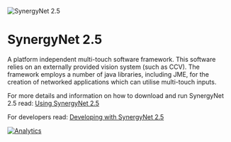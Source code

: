 ![SynergyNet 2.5](https://raw.githubusercontent.com/wiki/synergynet/synergynet2.5/synergynet2-5_preview_full.png)

# SynergyNet 2.5

A platform independent multi-touch software framework. This software relies on an externally provided vision system (such as CCV). The framework employs a number of java libraries, including JME, for the creation of networked applications which can utilise multi-touch inputs.

For more details and information on how to download and run SynergyNet 2.5 read: [Using SynergyNet 2.5](https://github.com/synergynet/synergynet2.5/wiki/Using-SynergyNet-2.5)

For developers read:  [Developing with SynergyNet 2.5](https://github.com/synergynet/synergynet2.5/wiki/Developing-with-SynergyNet-2.5)

[![Analytics](https://ga-beacon.appspot.com/UA-29400586-7/synergynet2-5?pixel)](https://github.com/igrigorik/ga-beacon)

